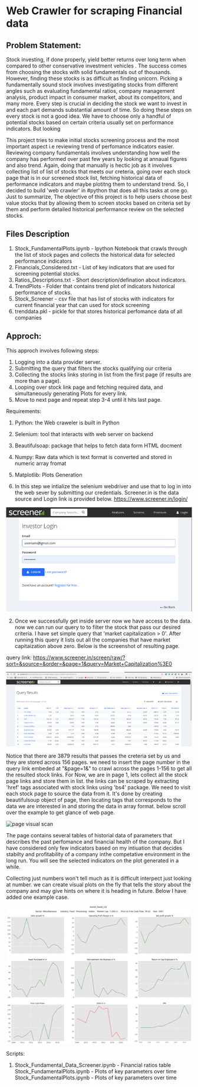 # Web Crawler for scraping Financial data  



## Problem Statement:

Stock investing, if done properly, yield better returns over long term when compared to other conservative investment vehicles . The success comes from choosing the stocks with solid fundamentals out of thousands. However, finding these stocks is as difficult as finding unicorn. Picking a fundamentally sound stock involves investigating stocks from different angles such as evaluating fundamental ratios, company management analysis, product impact in consumer market, about its competitors, and many more. Every step is crucial in deciding the stock we want to invest in and each part demands substantial amount of time. So doing these steps on every stock is not a good idea. We have to choose only a handful of potential stocks based on certain criteria usually set on performance indicators. But looking

This project tries to make initial stocks screening process and the most important aspect i.e reviewing trend of perfomance indicators easier. Reviewing company fundamentals involves understanding how well the company has performed over past few years by looking at annaual figures and also trend. Again, doing that manually is hectic job as it involves collecting list of list of stocks that meets our creteria, going over each stock page that is in our screened stock list, fetching historical data of performance indicators and maybe plotitng them to understand trend. So, I decided to build 'web crawler' in #python that does all this tasks at one go. Just to summarize, The objective of this project is to help users choose best value stocks that by allowing them to screen stocks based on criteria set by them and perform detailed historical performance review on the selected stocks.

## Files Description

1. Stock_FundamentalPlots.ipynb - Ipython Notebook that crawls through the list of stock pages and collects the historical data for selected performance indicators
2. Financials_Considered.txt - List of key indicators that are used for screening potential stocks.
3. Ratios_Descriptions.txt - Short description/defination about indicators.
4. TrendPlots - Folder that contains trend plot of indicators historical performance of stocks.
5. Stock_Screener - csv file that has list of stocks with indicators for current financial year that can used for stock screening
6. trenddata.pkl - pickle for that stores historical perfomance data of all companies

## Approch:

 This approch involves following steps:
 1. Logging into a data provider server.
 2. Submitting the query that filters the stocks qualifying our criteria
 3. Collecting the stocks links storing in list from the first page (if results are more than a page).
 4. Looping over stock link page and fetching required data, and simultaneously generating Plots for every link.
 5. Move to next page and repeat step 3-4 until it hits last page.

Requirements:
1. Python: the Web craweler is built in Python
2. Selenium: tool that interacts with web server on backend
3. Beautifulsoap: package that helps to fetch data form HTML docment
4. Numpy: Raw data which is text format is converted and stored in numeric array fromat
5. Matplotlib: Plots Generation


1. In this step we intialize the selenium webdriver and use that to log in into the web sever by submitting our credentials. Screener.in is the data source and Login link is provided below. https://www.screener.in/login/

![Loign page](ScreenShots/LoginPage.png)

2. Once we successfully get inside server now we have access to the data. now we can run our query to to filter the stock that pass our desired criteria. I have set simple query that 'market capitalization > 0'. After running this query it lists out all the companies that have market capitaization above zero. Below is the screenshot of resulting page.

query link: https://www.screener.in/screen/raw/?sort=&source=&order=&page=1&query=Market+Capitalization%3E0

![Query page](ScreenShots/QueryPage.png)

Notice that there are 3879 results that passes the creteria set by us and they are stored across 156 pages. we need to insert the page number in the query link embeded at "&page=1&" to crawl across the pages 1-156 to get all the resulted stock links. For Now, we are in page 1, lets collect all the stock page links and store them in list. the links can be scraped by extracting 'href' tags associated with stock links using 'bs4' package. We need to visit each stock page to source the data from it. It's done by creating beautifulsoup object of page, then locating tags that corresponds to the data we are interested in and storing the data in array format. below scroll over the example to get glance of web page.

![page visual scan](ScreenShots/page_scan.gif)


The page contains several tables of historial data of parameters that describes the past perfomance and financial health of the company. But I have considered only few indicators based on my intiuation that decides stabilty and profitability of a company inthe competative environment in the long run. You will see the selected indicators on the plot generated in a while.

Collecting just numbers won't tell much as it is difficult interpect just looking at number. we can create visual plots on the fly that tells the story about the company and may give hints on where it is heading in future. Below I have added one example case.

![Trend of Fundamental ratio](ScreenShots/Miscellaneous_Avanti_Feeds_Ltd.png)










Scripts:
1. Stock_Fundamental_Data_Screener.ipynb - Financial ratios table
Stock_FundamentalPlots.ipynb - Plots of key parameters over time
Stock_FundamentalPlots.ipynb - Plots of key parameters over time
